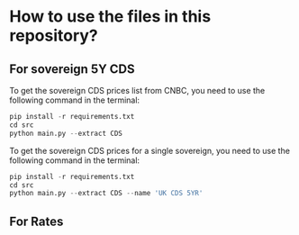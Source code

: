 # How to use the files in this repository?

## For sovereign 5Y CDS

To get the sovereign CDS prices list from CNBC, you need to use the following command in the terminal:

```python
pip install -r requirements.txt
cd src
python main.py --extract CDS
```

To get the sovereign CDS prices for a single sovereign, you need to use the following command in the terminal:

```python
pip install -r requirements.txt
cd src
python main.py --extract CDS --name 'UK CDS 5YR'
```

## For Rates

